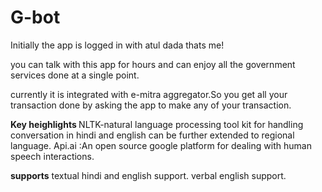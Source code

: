# G-bot

Initially the app is logged in with atul dada thats me!

you can talk with this app for hours and can enjoy all the government services done at a single point.

currently it is integrated with e-mitra aggregator.So you get all your transaction done by asking the app to make any of your transaction.

<b>Key heighlights </b>
NLTK-natural language processing tool kit for handling conversation in hindi and english can be further extended to regional language.
Api.ai :An open source google platform for dealing with human speech interactions.

<b>supports</b>
textual hindi and english support.
verbal english support.


